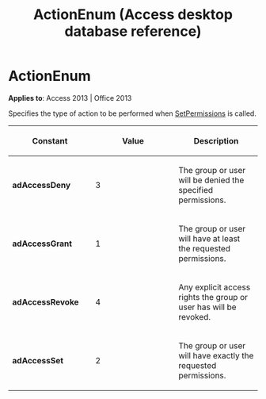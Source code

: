 ﻿---
title: ActionEnum (Access desktop database reference)
TOCTitle: ActionEnum
ms:assetid: 225024c1-9088-b532-2a23-04c1aaaaa892
ms:mtpsurl: https://msdn.microsoft.com/library/JJ248998(v=office.15)
ms:contentKeyID: 48543704
ms.date: 09/18/2015
mtps_version: v=office.15
---

# ActionEnum


**Applies to**: Access 2013 | Office 2013

Specifies the type of action to be performed when [SetPermissions](setpermissions-method-adox.md) is called.

<table>
<colgroup>
<col style="width: 33%" />
<col style="width: 33%" />
<col style="width: 33%" />
</colgroup>
<thead>
<tr class="header">
<th><p>Constant</p></th>
<th><p>Value</p></th>
<th><p>Description</p></th>
</tr>
</thead>
<tbody>
<tr class="odd">
<td><p><strong>adAccessDeny</strong></p></td>
<td><p>3</p></td>
<td><p>The group or user will be denied the specified permissions.</p></td>
</tr>
<tr class="even">
<td><p><strong>adAccessGrant</strong></p></td>
<td><p>1</p></td>
<td><p>The group or user will have at least the requested permissions.</p></td>
</tr>
<tr class="odd">
<td><p><strong>adAccessRevoke</strong></p></td>
<td><p>4</p></td>
<td><p>Any explicit access rights the group or user has will be revoked.</p></td>
</tr>
<tr class="even">
<td><p><strong>adAccessSet</strong></p></td>
<td><p>2</p></td>
<td><p>The group or user will have exactly the requested permissions.</p></td>
</tr>
</tbody>
</table>

